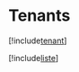 # Tenants

[!include[tenant](tenants.tenant.autogen.md)]

[!include[liste](tenants.liste.autogen.md)]




























































































































